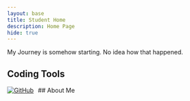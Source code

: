 ```yaml
---
layout: base
title: Student Home 
description: Home Page
hide: true
---
```


My Journey is somehow starting. No idea how that happened.

## Coding Tools
<div style="display: flex; flex-wrap: wrap; gap: 10px;">
    <a href="https://github.com/jm1021/john_2025">
        <img src="https://img.shields.io/badge/GitHub-181717?style=for-the-badge&logo=github&logoColor=white" alt="GitHub">
    </a>
 ## About Me
